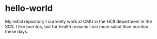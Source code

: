 # hello-world
My initial repository
I currently work at CMU in the HCII department in the SCS.
I like burritos, but for health reasons I eat more salad than burritos these days.

